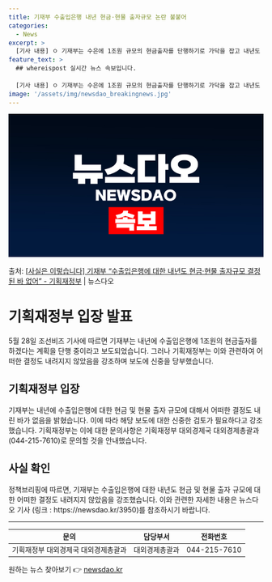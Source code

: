 ```yaml
---
title: 기재부 수출입은행 내년 현금·현물 출자규모 논란 불붙어
categories:
  - News
excerpt: >
  [기사 내용] ㅇ 기재부는 수은에 1조원 규모의 현금출자를 단행하기로 가닥을 잡고 내년도 예산을 내부 협의 …
feature_text: >
  ## whereispost 실시간 뉴스 속보입니다.

  [기사 내용] ㅇ 기재부는 수은에 1조원 규모의 현금출자를 단행하기로 가닥을 잡고 내년도 예산을 내부 협의 …
image: '/assets/img/newsdao_breakingnews.jpg'
---
```


![뉴스다오 속보](/assets/img/newsdao_breakingnews.jpg)

<p>출처: <a href="https://newsdao.kr/3950" rel="dofollow">[사실은 이렇습니다] 기재부 “수출입은행에 대한 내년도 현금·현물 출자규모 결정된 바 없어” - 기획재정부</a> | 뉴스다오</p>

<h1>기획재정부 입장 발표</h1>

<p data-ke-size="size16">5월 28일 조선비즈 기사에 따르면 기재부는 내년에 수출입은행에 1조원의 현금출자를 하겠다는 계획을 단행 중이라고 보도되었습니다. 그러나 기획재정부는 이와 관련하여 어떠한 결정도 내려지지 않았음을 강조하며 보도에 신중을 당부했습니다.</p>

<h2 data-ke-size="size26">기획재정부 입장</h2>

<p data-ke-size="size16">기재부는 내년에 수출입은행에 대한 현금 및 현물 출자 규모에 대해서 어떠한 결정도 내린 바가 없음을 밝혔습니다. 이에 따라 해당 보도에 대한 신중한 검토가 필요하다고 강조했습니다. 기획재정부는 이에 대한 문의사항은 기획재정부 대외경제국 대외경제총괄과(044-215-7610)로 문의할 것을 안내했습니다.</p>

<h2 data-ke-size="size26">사실 확인</h2>

<p data-ke-size="size16">정책브리핑에 따르면, 기재부는 수출입은행에 대한 내년도 현금 및 현물 출자 규모에 대한 어떠한 결정도 내려지지 않았음을 강조했습니다. 이와 관련한 자세한 내용은 뉴스다오 기사 (링크 : https://newsdao.kr/3950)를 참조하시기 바랍니다.</p>

<hr>

<table>
<thead>
<tr>
<th style="text-align: center;">문의</th>
<th style="text-align: center;">담당부서</th>
<th style="text-align: center;">전화번호</th>
</tr>
</thead>
<tbody>
<tr>
<td style="text-align: center;">기획재정부 대외경제국 대외경제총괄과</td>
<td style="text-align: center;">대외경제총괄과</td>
<td style="text-align: center;">044-215-7610</td>
</tr>
</tbody>
</table> 

원하는 뉴스 찾아보기 👉 <a href="https://newsdao.kr" rel="dofollow">newsdao.kr</a>


